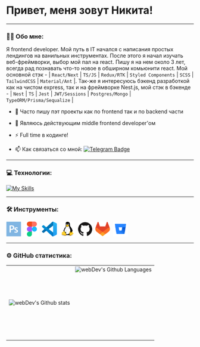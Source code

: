 
# Привет, меня зовут Никита!

---

### :man_technologist: Обо мне:

Я frontend developer. Мой путь в IT начался с написания простых лендингов на ванильных инструментах. После этого я начал изучать веб-фреймворки, выбор мой пал на react. Пишу я на нем около 3 лет, всегда рад познавать что-то новое в обширном комьюнити react. Мой основной стэк - | `React/Next` | `TS/JS` | `Redux/RTK` | `Styled Components` | `SCSS` | `TailwindCSS` | `Material/Ant` |. Так-же я интересуюсь бэкенд разработкой как на чистом express, так и на фреймворке Nest.js, мой стэк в бэкенде - | `Nest` | `TS` | `Jest` | 
`JWT/Sessions` | `Postgres/Mongo` | `TypeORM/Prisma/Sequalize` |

- :telescope: Часто пишу пэт проекты как по frontend так и по backend части

- :seedling: Являюсь действующим middle frontend developer'ом

- :zap: Full time в кодинге!

- :mailbox: Как связаться со мной: [![Telegram Badge](https://img.shields.io/badge/-manihate_u-blue?style=flat&logo=Telegram&logoColor=white)](https://t.me/manihate_u) 
---

### 💻 Технологии:
[![My Skills](https://skills.thijs.gg/icons?i=git,html,css,scss,tailwind,bootstrap,materialui,js,ts,react,next,redux,nodejs,nest,express,sequelize,prisma,postgres,mongodb,vite,webpack,docker)](https://skills.thijs.gg)


---

### 🛠 Инструменты:

<div>
  <img src="https://github.com/devicons/devicon/blob/master/icons/photoshop/photoshop-plain.svg" title="photoshop" alt="photoshop" width="40" height="40"/>&nbsp;
  <img src="https://github.com/devicons/devicon/blob/master/icons/figma/figma-original.svg" title="figma" alt="figma" width="40" height="40"/>&nbsp;
  <img src="https://github.com/devicons/devicon/blob/master/icons/vscode/vscode-original.svg" title="figma" alt="figma" width="40" height="40"/>&nbsp;
  <img src="https://github.com/devicons/devicon/blob/master/icons/linux/linux-original.svg" title="linux" alt="linux" width="40" height="40"/>&nbsp;
  <img src="https://github.com/devicons/devicon/blob/master/icons/github/github-original.svg" title="git" alt="git" width="40" height="40"/>&nbsp
  <img src="https://github.com/devicons/devicon/blob/master/icons/gitlab/gitlab-original.svg" title="git" alt="git" width="40" height="40"/>&nbsp
  <img src="https://github.com/devicons/devicon/blob/master/icons/bitbucket/bitbucket-original.svg" title="git" alt="git" width="40" height="40"/>&nbsp
</div>

---


### ⚙️ GitHub статистика:

<table>
  <tr>
    <td>
      <img align="left" src="http://github-readme-streak-stats.herokuapp.com?user=manihateu&theme=dark&background=000000" alt="webDev's Github stats" />
    </td>
    <td>
      <img height="195px" align="right" alt="webDev's Github Languages" src="https://github-readme-stats-sigma-five.vercel.app/api/top-langs/?username=manihateu&layout=compact&theme=vision-friendly-dark" />
    </td>
  </tr>
</table>
